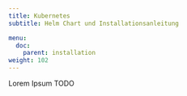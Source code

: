 ```yaml
---
title: Kubernetes
subtitle: Helm Chart und Installationsanleitung

menu:
  doc:
    parent: installation
weight: 102
---
```


Lorem Ipsum
TODO